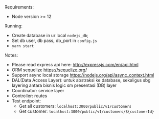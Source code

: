 Requirements:

- Node version >= 12

Running:

- Create database in ur local `nodejs_db`;
- Set db user, db pass, db_port in `config.js`
- `yarn start`

Notes:

- Please read express api here: http://expressjs.com/en/api.html
- ORM sequelize https://sequelize.org/
- Support async local storage https://nodejs.org/api/async_context.html
- DAL(Data Access Layer): untuk abstraksi ke database, sekaligus sbg layering antara bisnis logic sm presentasi (DB)
  layer
- Coordinator: service layer
- Controller: routes
- Test endpoint:
    - Get all customers: `localhost:3000/public/v1/customers`
    - Get customer: `localhost:3000/public/v1/customers/${customerId}`